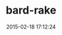 ---
layout: post
title:  "bard-rake"
repo:   "botandrose/bard-rake"
date:   2015-02-18 17:12:24
gemurl: http://github.com/botandrose/bard-rake
---